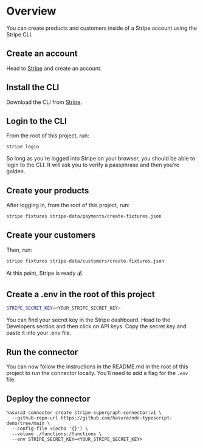 # Overview

You can create products and customers inside of a Stripe account using the Stripe CLI.

## Create an account

Head to [Stripe](https://stripe.com) and create an account.

## Install the CLI

Download the CLI from [Stripe](https://stripe.com/docs/stripe-cli#install).

## Login to the CLI

From the root of this project, run:

```bash
stripe login
```

So long as you're logged into Stripe on your browser, you should be able to login to the CLI. It will ask you to verify
a passphrase and then you're golden.

## Create your products

After logging in, from the root of this project, run:

```bash
stripe fixtures stripe-data/payments/create-fixtures.json
```

## Create your customers

Then, run:

```bash
stripe fixtures stripe-data/customers/create-fixtures.json
```

At this point, Stripe is ready 💰

## Create a .env in the root of this project

```bash
STRIPE_SECRET_KEY=<YOUR_STRIPE_SECRET_KEY>
```

You can find your secret key in the Stripe dashboard. Head to the Developers section and then click on API keys. Copy
the secret key and paste it into your .env file.

## Run the connector

You can now follow the instructions in the README.md in the root of this project to run the connector locally. You'll
need to add a flag for the `.env` file.

## Deploy the connector

```
hasura3 connector create stripe-supergraph-connector:v1 \
  --github-repo-url https://github.com/hasura/ndc-typescript-deno/tree/main \
  --config-file <(echo '{}') \
  --volume ./functions:/functions \
  --env STRIPE_SECRET_KEY=<YOUR_STRIPE_SECRET_KEY>
```
